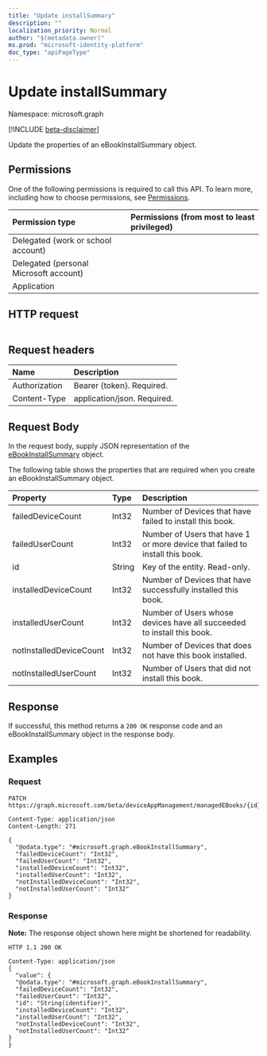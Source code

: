 ```yaml
---
title: "Update installSummary"
description: ""
localization_priority: Normal
author: "$(metadata.owner)"
ms.prod: "microsoft-identity-platform"
doc_type: "apiPageType"
---
```


# Update installSummary

Namespace: microsoft.graph

[!INCLUDE [beta-disclaimer](../../includes/beta-disclaimer.md)]

Update the properties of an eBookInstallSummary object.

## Permissions

One of the following permissions is required to call this API. To learn more, including how to choose permissions, see [Permissions](/graph/permissions-reference).

| Permission type                        | Permissions (from most to least privileged) |
| :------------------------------------- | :------------------------------------------ |
| Delegated (work or school account)     |                                             |
| Delegated (personal Microsoft account) |                                             |
| Application                            |                                             |

## HTTP request

<!-- {
  "blockType": "ignored"
}
-->

```http

```

## Request headers

| Name          | Description                 |
| :------------ | :-------------------------- |
| Authorization | Bearer {token}. Required.   |
| Content-Type  | application/json. Required. |

## Request Body

In the request body, supply JSON representation of the [eBookInstallSummary](../resources/intune-ebookinstallsummary.md) object.

<!-- Actions and Functions -->

<!-- CRUD Methods -->

The following table shows the properties that are required when you create an eBookInstallSummary object.

| Property                | Type   | Description                                                                  |
| :---------------------- | :----- | :--------------------------------------------------------------------------- |
| failedDeviceCount       | Int32  | Number of Devices that have failed to install this book.                     |
| failedUserCount         | Int32  | Number of Users that have 1 or more device that failed to install this book. |
| id                      | String | Key of the entity. Read-only.                                                |
| installedDeviceCount    | Int32  | Number of Devices that have successfully installed this book.                |
| installedUserCount      | Int32  | Number of Users whose devices have all succeeded to install this book.       |
| notInstalledDeviceCount | Int32  | Number of Devices that does not have this book installed.                    |
| notInstalledUserCount   | Int32  | Number of Users that did not install this book.                              |

## Response

If successful, this method returns a `200 OK` response code and an eBookInstallSummary object in the response body.

## Examples

### Request

<!-- {
  "blockType": "request",
  "name": "update_installsummary"
}
-->

```http
PATCH https://graph.microsoft.com/beta/deviceAppManagement/managedEBooks/{id}/installSummary

Content-Type: application/json
Content-Length: 271

{
  "@odata.type": "#microsoft.graph.eBookInstallSummary",
  "failedDeviceCount": "Int32",
  "failedUserCount": "Int32",
  "installedDeviceCount": "Int32",
  "installedUserCount": "Int32",
  "notInstalledDeviceCount": "Int32",
  "notInstalledUserCount": "Int32"
}

```

### Response

**Note:** The response object shown here might be shortened for readability.

<!-- {
  "blockType": "response",
  "truncated": true,
  "@odata.type": "microsoft.management.services.api.eBookInstallSummary"
}
-->

```http
HTTP 1.1 200 OK

Content-Type: application/json
{
  "value": {
  "@odata.type": "#microsoft.graph.eBookInstallSummary",
  "failedDeviceCount": "Int32",
  "failedUserCount": "Int32",
  "id": "String(identifier)",
  "installedDeviceCount": "Int32",
  "installedUserCount": "Int32",
  "notInstalledDeviceCount": "Int32",
  "notInstalledUserCount": "Int32"
}
}

```
